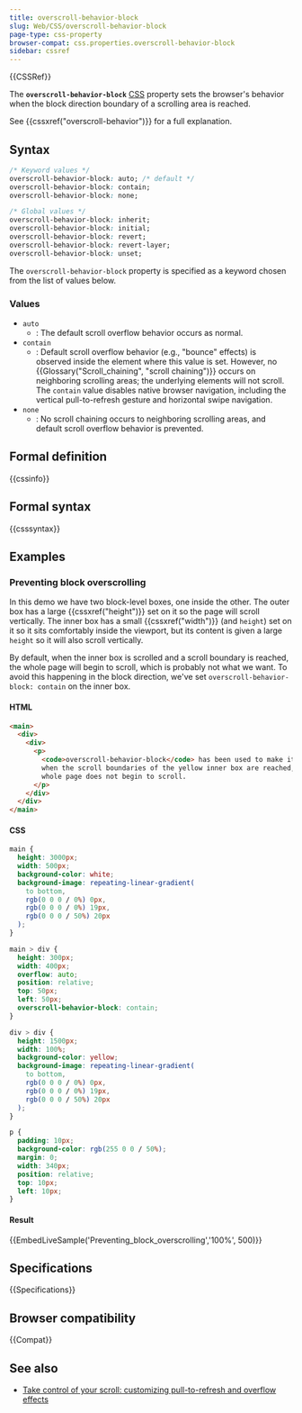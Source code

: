 ```yaml
---
title: overscroll-behavior-block
slug: Web/CSS/overscroll-behavior-block
page-type: css-property
browser-compat: css.properties.overscroll-behavior-block
sidebar: cssref
---
```


{{CSSRef}}

The **`overscroll-behavior-block`** [CSS](/en-US/docs/Web/CSS) property sets the browser's behavior when the block direction boundary of a scrolling area is reached.

See {{cssxref("overscroll-behavior")}} for a full explanation.

## Syntax

```css
/* Keyword values */
overscroll-behavior-block: auto; /* default */
overscroll-behavior-block: contain;
overscroll-behavior-block: none;

/* Global values */
overscroll-behavior-block: inherit;
overscroll-behavior-block: initial;
overscroll-behavior-block: revert;
overscroll-behavior-block: revert-layer;
overscroll-behavior-block: unset;
```

The `overscroll-behavior-block` property is specified as a keyword chosen from the list of values below.

### Values

- `auto`
  - : The default scroll overflow behavior occurs as normal.
- `contain`
  - : Default scroll overflow behavior (e.g., "bounce" effects) is observed inside the element where this value is set. However, no {{Glossary("Scroll_chaining", "scroll chaining")}} occurs on neighboring scrolling areas; the underlying elements will not scroll. The `contain` value disables native browser navigation, including the vertical pull-to-refresh gesture and horizontal swipe navigation.
- `none`
  - : No scroll chaining occurs to neighboring scrolling areas, and default scroll overflow behavior is prevented.

## Formal definition

{{cssinfo}}

## Formal syntax

{{csssyntax}}

## Examples

### Preventing block overscrolling

In this demo we have two block-level boxes, one inside the other. The outer box has a large {{cssxref("height")}} set on it so the page will scroll vertically. The inner box has a small {{cssxref("width")}} (and `height`) set on it so it sits comfortably inside the viewport, but its content is given a large `height` so it will also scroll vertically.

By default, when the inner box is scrolled and a scroll boundary is reached, the whole page will begin to scroll, which is probably not what we want. To avoid this happening in the block direction, we've set `overscroll-behavior-block: contain` on the inner box.

#### HTML

```html
<main>
  <div>
    <div>
      <p>
        <code>overscroll-behavior-block</code> has been used to make it so that
        when the scroll boundaries of the yellow inner box are reached, the
        whole page does not begin to scroll.
      </p>
    </div>
  </div>
</main>
```

#### CSS

```css
main {
  height: 3000px;
  width: 500px;
  background-color: white;
  background-image: repeating-linear-gradient(
    to bottom,
    rgb(0 0 0 / 0%) 0px,
    rgb(0 0 0 / 0%) 19px,
    rgb(0 0 0 / 50%) 20px
  );
}

main > div {
  height: 300px;
  width: 400px;
  overflow: auto;
  position: relative;
  top: 50px;
  left: 50px;
  overscroll-behavior-block: contain;
}

div > div {
  height: 1500px;
  width: 100%;
  background-color: yellow;
  background-image: repeating-linear-gradient(
    to bottom,
    rgb(0 0 0 / 0%) 0px,
    rgb(0 0 0 / 0%) 19px,
    rgb(0 0 0 / 50%) 20px
  );
}

p {
  padding: 10px;
  background-color: rgb(255 0 0 / 50%);
  margin: 0;
  width: 340px;
  position: relative;
  top: 10px;
  left: 10px;
}
```

#### Result

{{EmbedLiveSample('Preventing_block_overscrolling','100%', 500)}}

## Specifications

{{Specifications}}

## Browser compatibility

{{Compat}}

## See also

- [Take control of your scroll: customizing pull-to-refresh and overflow effects](https://developer.chrome.com/blog/overscroll-behavior/#full-demo)
